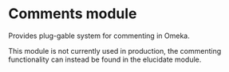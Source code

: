 # Comments module
Provides plug-gable system for commenting in Omeka.

This module is not currently used in production, the commenting functionality
can instead be found in the elucidate module.
